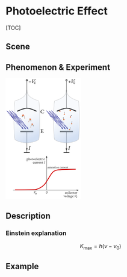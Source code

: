 # Photoelectric Effect

[TOC]

## Scene

## Phenomenon & Experiment

<img src="assets/Photoelectric_effect_measurement_apparatus_-_microscopic_picture.svg" alt="Photoelectric_effect_measurement_apparatus_-_microscopic_picture" style="zoom: 33%;" />

## Description

### Einstein explanation

$$
K_{\max} = h(\nu - \nu_0)
$$



## Example